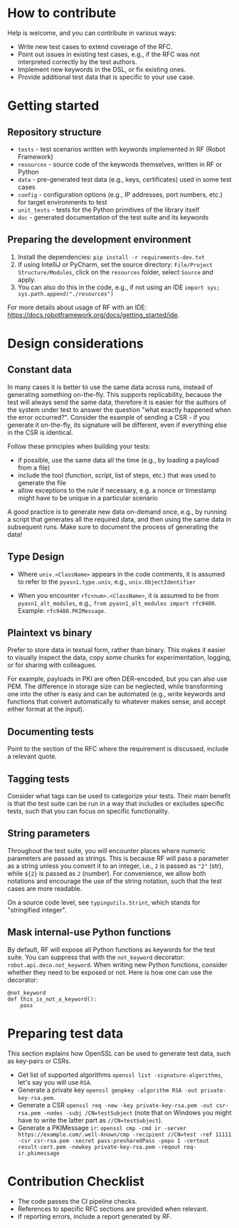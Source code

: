 # How to contribute
Help is welcome, and you can contribute in various ways:

- Write new test cases to extend coverage of the RFC.
- Point out issues in existing test cases, e.g., if the RFC was not interpreted correctly by the test authors.
- Implement new keywords in the DSL, or fix existing ones.
- Provide additional test data that is specific to your use case.


# Getting started
## Repository structure
- `tests` - test scenarios written with keywords implemented in RF (Robot Framework)
- `resources` - source code of the keywords themselves, written in RF or Python
- `data` - pre-generated test data (e.g., keys, certificates) used in some test cases
- `config` - configuration options (e.g., IP addresses, port numbers, etc.) for target environments to test
- `unit_tests` - tests for the Python primitives of the library itself
- `doc` - generated documentation of the test suite and its keywords

## Preparing the development environment
1. Install the dependencies: `pip install -r requirements-dev.txt`
2. If using IntelliJ or PyCharm, set the source directory: `File/Project Structure/Modules`, click on the `resources`
   folder, select `Source` and apply.
3. You can also do this in the code, e.g., if not using an IDE `import sys; sys.path.append("./resources")`

For more details about usage of RF with an IDE: https://docs.robotframework.org/docs/getting_started/ide.




# Design considerations
## Constant data
In many cases it is better to use the same data across runs, instead of generating something on-the-fly. This supports
replicability, because the test will always send the same data, therefore it is easier for the authors of the system
under test to answer the question "what exactly happened when the error occurred?". Consider the example of sending a
CSR - if you generate it on-the-fly, its signature will be different, even if everything else in the CSR is identical.

Follow these principles when building your tests:
- if possible, use the same data all the time (e.g., by loading a payload from a file)
- include the tool (function, script, list of steps, etc.) that was used to generate the file
- allow exceptions to the rule if necessary, e.g. a nonce or timestamp might have to be unique in a particular scenario

A good practice is to generate new data on-demand once, e.g., by running a script that generates all the required data,
and then using the same data in subsequent runs. Make sure to document the process of generating the data!

## Type Design
- Where `univ.<ClassName>` appears in the code comments, it is assumed to refer to the `pyasn1.type.univ`, e.g.,
  `univ.ObjectIdentifier`

- When you encounter `rfc<num>.<ClassName>`, it is assumed to be from `pyasn1_alt_modules`, e.g.,
  `from pyasn1_alt_modules import rfc9480`. Example: `rfc9480.PKIMessage`.

## Plaintext vs binary
Prefer to store data in textual form, rather than binary. This makes it easier to visually inspect the data, copy some
chunks for experimentation, logging, or for sharing with colleagues.

For example, payloads in PKI are often DER-encoded, but you can also use PEM. The difference in storage size can be
neglected, while transforming one into the other is easy and can be automated (e.g., write keywords and functions that
convert automatically to whatever makes sense, and accept either format at the input).

## Documenting tests
Point to the section of the RFC where the requirement is discussed, include a relevant quote.

## Tagging tests
Consider what tags can be used to categorize your tests. Their main benefit is that the test suite can be run in a way
that includes or excludes specific tests, such that you can focus on specific functionality.

## String parameters
Throughout the test suite, you will encounter places where numeric parameters are passed as strings. This is because
RF will pass a parameter as a string unless you convert it to an integer, i.e., `2` is passed as `"2"` (str), while
`${2}` is passed as `2` (number). For convenience, we allow both notations and encourage the use of the string notation,
such that the test cases are more readable.

On a source code level, see `typingutils.Strint`, which stands for "stringified integer".

## Mask internal-use Python functions
By default, RF will expose all Python functions as keywords for the test suite. You can suppress that with the
`not_keyword` decorator: `robot.api.deco.not_keyword`. When writing new Python functions, consider whether they need
to be exposed or not. Here is how one can use the decorator:

```
@not_keyword
def this_is_not_a_keyword():
    pass
```


# Preparing test data
This section explains how OpenSSL can be used to generate test data, such as key-pairs or CSRs.

- Get list of supported algorithms `openssl list -signature-algorithms`, let's say you will use `RSA`.
- Generate a private key `openssl genpkey -algorithm RSA -out private-key-rsa.pem`.
- Generate a CSR `openssl req -new -key private-key-rsa.pem -out csr-rsa.pem -nodes -subj /CN=testSubject` (note that
  on Windows you might have to write the latter part as `//CN=testSubject`).
- Generate a PKIMessage `ir`: `openssl cmp -cmd ir -server https://example.com/.well-known/cmp -recipient //CN=test -ref 11111 -csr csr-rsa.pem -secret pass:presharedPass -popo 1 -certout result-cert.pem -newkey private-key-rsa.pem -reqout req-ir.pkimessage`




# Contribution Checklist

- The code passes the CI pipeline checks.
- References to specific RFC sections are provided when relevant.
- If reporting errors, include a report generated by RF.
